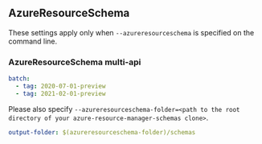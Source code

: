 ## AzureResourceSchema

These settings apply only when `--azureresourceschema` is specified on the command line.

### AzureResourceSchema multi-api

``` yaml $(azureresourceschema) && $(multiapi)
batch:
  - tag: 2020-07-01-preview
  - tag: 2021-02-01-preview

```

Please also specify `--azureresourceschema-folder=<path to the root directory of your azure-resource-manager-schemas clone>`.

``` yaml $(azureresourceschema)
output-folder: $(azureresourceschema-folder)/schemas
```
